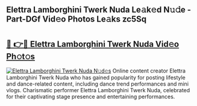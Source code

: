 ## Elettra Lamborghini Twerk Nuda Le𝚊k𝚎d N𝚞𝚍e - Part-DGf Vid𝚎o Photos Le𝚊ks zc5Sq

# <h2><a href="http://fbc5jj.evod.top/?m=Elettra+Lamborghini+Twerk+Nuda">🔗 👉🔴 Elettra Lamborghini Twerk Nuda Vid𝚎o Ph𝚘t𝚘s</a></h2>

[![Elettra Lamborghini Twerk Nuda N𝚞d𝚎s](https://i.imgur.com/8V9OHl7.gif)](http://fbc5jj.evod.top/?m=Elettra+Lamborghini+Twerk+Nuda)
Online content creator Elettra Lamborghini Twerk Nuda who has gained popularity for posting lifestyle and dance-related content, including dance trend performances and mini vlogs. Charismatic performer Elettra Lamborghini Twerk Nuda, celebrated for their captivating stage presence and entertaining performances. 
